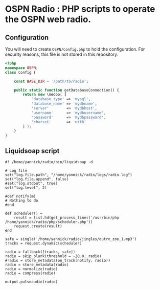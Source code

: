 # OSPN Radio : PHP scripts to operate the OSPN web radio.

## Configuration
You will need to create `OSPN/Config.php` to hold the configuration. For security reasons, this file is not stored in this repository.
```php
<?php
namespace OSPN;
class Config {

	const BASE_DIR = '/path/to/radio';

	public static function getDatabaseConnection() {
		return new \medoo( [
			'database_type' => 'mysql',
			'database_name' => 'mydbname',
			'server'        => 'mydbhost',
			'username'      => 'mydbusername',
			'password'      => 'mydbpassword',
			'charset'       => 'utf8'
		] );
	}
}
```

## Liquidsoap script

```
#! /home/yannick/radio/bin/liquidsoap -d

# Log file
set("log.file.path", "/home/yannick/radio/logs/radio.log")
set("log.file.append", false)
#set("log.stdout", true)
set("log.level", 2)

#def notify(m)
# Nothing to do
#end

def scheduler() =
	result = list.hd(get_process_lines('/usr/bin/php /home/yannick/radio/php/scheduler.php'))
	request.create(result)
end

safe = single('/home/yannick/radio/jingles/outro_zoe_1.mp3')
tracks = request.dynamic(scheduler)

radio = fallback([tracks, safe])
radio = skip_blank(threshold = -20.0, radio)
#radio = store_metadata(on_track(notify, radio))
radio = store_metadata(radio)
radio = normalize(radio)
radio = compress(radio)

output.pulseaudio(radio)
```